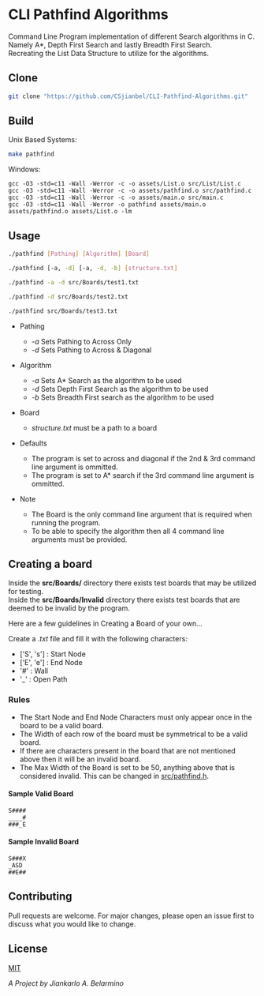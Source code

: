 # CLI Pathfind Algorithms
 
Command Line Program implementation of different Search algorithms in C.<br />
Namely A*, Depth First Search and lastly Breadth First Search.<br />
Recreating the List Data Structure to utilize for the algorithms.<br /> 

## Clone
```bash
git clone "https://github.com/CSjianbel/CLI-Pathfind-Algorithms.git"
```

## Build

Unix Based Systems:
```bash
make pathfind
```

Windows: 
```
gcc -O3 -std=c11 -Wall -Werror -c -o assets/List.o src/List/List.c
gcc -O3 -std=c11 -Wall -Werror -c -o assets/pathfind.o src/pathfind.c
gcc -O3 -std=c11 -Wall -Werror -c -o assets/main.o src/main.c
gcc -O3 -std=c11 -Wall -Werror -o pathfind assets/main.o assets/pathfind.o assets/List.o -lm
```

## Usage
```bash
./pathfind [Pathing] [Algorithm] [Board]

./pathfind [-a, -d] [-a, -d, -b] [structure.txt]

./pathfind -a -d src/Boards/test1.txt

./pathfind -d src/Boards/test2.txt

./pathfind src/Boards/test3.txt
```

* Pathing

	* _-a_ Sets Pathing to Across Only
	* _-d_ Sets Pathing to Across & Diagonal

* Algorithm

	* _-a_ Sets A* Search as the algorithm to be used
	* _-d_ Sets Depth First Search as the algorithm to be used
	* _-b_ Sets Breadth First search as the algorithm to be used

* Board
	
	* _structure.txt_ must be a path to a board

* Defaults
	
	* The program is set to across and diagonal if the 2nd & 3rd command line argument is ommitted.
	* The program is set to A* search if the 3rd command line argument is ommitted.

* Note

	* The Board is the only command line argument that is required when running the program. 
	* To be able to specify the algorithm then all 4 command line arguments must be provided.  

## Creating a board

Inside the __src/Boards/__ directory there exists test boards that may be utilized for testing.<br />
Inside the __src/Boards/Invalid__ directory there exists test boards that are deemed to be invalid by the program.<br />

Here are a few guidelines in Creating a Board of your own...<br />

Create a _.txt_ file and fill it with the following characters:<br />

* ['S', 's'] : Start Node
* ['E', 'e'] : End Node
* '#' : Wall
* '_' : Open Path

### Rules

*  The Start Node and End Node Characters must only appear once in the board to be a valid board.<br />
* The Width of each row of the board must be symmetrical to be a valid board.<br />
* If there are characters present in the board that are not mentioned above then it will be an invalid board.<br />
* The Max Width of the Board is set to be 50, anything above that is considered invalid. This can be changed in <u>src/pathfind.h</u>.<br />

#### Sample Valid Board

```
S####
____#
###_E
```

#### Sample Invalid Board

```
S###X
_ASD
##E##
```

## Contributing

Pull requests are welcome. For major changes, please open an issue first to discuss what you would like to change. 

## License 
[MIT](https://choosealicense.com/licenses/mit/)

*A Project by Jiankarlo A. Belarmino*


